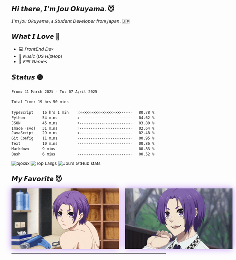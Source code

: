 ## 𝙃𝙞 𝙩𝙝𝙚𝙧𝙚, 𝙄'𝙢 𝙅𝙤𝙪 𝙊𝙠𝙪𝙮𝙖𝙢𝙖. 😈

𝘐'𝘮 𝘑𝘰𝘶 𝘖𝘬𝘶𝘺𝘢𝘮𝘢, 𝘢 𝘚𝘵𝘶𝘥𝘦𝘯𝘵 𝘋𝘦𝘷𝘦𝘭𝘰𝘱𝘦𝘳 𝘧𝘳𝘰𝘮 𝘑𝘢𝘱𝘢𝘯. 🇯🇵

## 𝙒𝙝𝙖𝙩 𝙄 𝙇𝙤𝙫𝙚 💜

- 💻 𝘍𝘳𝘰𝘯𝘵𝘌𝘯𝘥 𝘋𝘦𝘷
- 🎵 𝘔𝘶𝘴𝘪𝘤 (𝘜𝘚 𝘏𝘪𝘱𝘏𝘰𝘱)
- 👾 𝘍𝘗𝘚 𝘎𝘢𝘮𝘦𝘴

## 𝙎𝙩𝙖𝙩𝙪𝙨 🟣

<!--START_SECTION:waka-->

```txt
From: 31 March 2025 - To: 07 April 2025

Total Time: 19 hrs 50 mins

TypeScript    16 hrs 1 min    >>>>>>>>>>>>>>>>>>>>-----   80.78 %
Python        54 mins         >------------------------   04.62 %
JSON          45 mins         >------------------------   03.80 %
Image (svg)   31 mins         >------------------------   02.64 %
JavaScript    29 mins         >------------------------   02.48 %
Git Config    11 mins         -------------------------   00.95 %
Text          10 mins         -------------------------   00.86 %
Markdown      9 mins          -------------------------   00.83 %
Bash          6 mins          -------------------------   00.52 %
```

<!--END_SECTION:waka-->

<!--

### 🌱 my skills

#### 💻 FrontEnd

<img alt="my skills front" src="https://skillicons.dev/icons?theme=light&perline=9&i=html,css,js,ts,react,tailwind,vite" />

#### 💻 BackEnd

<img alt="my skills front" src="https://skillicons.dev/icons?theme=light&perline=8&i=go,php,nodejs,laravel,firebase,heroku,flask" />

#### 💻 Other, Tools

<img alt="my skills other" src="https://skillicons.dev/icons?theme=light&perline=8&i=c,cpp,cs,java,py,dart,flutter,unity,swift,opencv,tensorflow,figma,git,github" />

#### ✏️ Studying

<img alt="my skills other" src="https://skillicons.dev/icons?theme=light&perline=8&i=rails,ruby,rust,tauri,next" />

## 📈 Status

<p align="center">
  <img alt="Top Langs" height="150px" src="https://github-readme-stats.vercel.app/api/top-langs/?username=ojoxux&layout=compact&show_icons=true" />
  <img alt="github stats" height="150px" src="https://github-readme-stats.vercel.app/api?username=ojoxux" />
</p>
-->

<div align="left">
  <img height="150px" src="https://github-readme-streak-stats.herokuapp.com/?user=ojoxux&theme=midnight-purple&background=000000&ring=bf91f3&fire=bf91f3&currStreakLabel=bf91f3&border=bf91f3" alt="ojoxux" />
  <img height="150px" src="https://github-readme-stats.vercel.app/api/top-langs/?username=ojoxux&layout=compact&show_icons=true&title_color=9745f5&text_color=FFFFFF&bg_color=000000&border_color=bf91f3" alt="Top Langs" />
  <img height="150px" src="https://github-readme-stats-clone-cs68.vercel.app/api?username=ojoxux&count_private=true&show_icons=true&title_color=9745f5&text_color=FFFFFF&bg_color=000000&border_color=bf91f3&icon_color=bf91f3" alt="Jou's GitHub stats" />
</div>

## 𝙈𝙮 𝙁𝙖𝙫𝙤𝙧𝙞𝙩𝙚 😈

<div style="display: flex; align-items: center; gap: 20px;">
  <img src="assets/img/Reo-Mikage.gif" width="350" style="box-shadow: 0 0 20px #bf91f3;" />
  <img src="assets/img/Reo-Mikage-2.gif" width="350" style="box-shadow: 0 0 20px #bf91f3;" />
</div>

---

